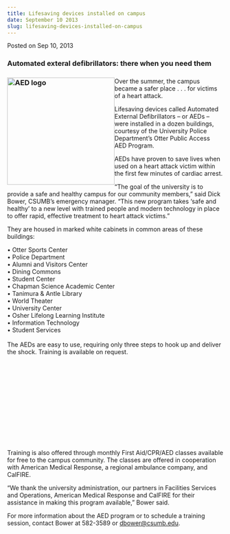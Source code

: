 ```yaml
---
title: Lifesaving devices installed on campus
date: September 10 2013
slug: lifesaving-devices-installed-on-campus
---
```





<span class="date">Posted on Sep 10, 2013    </span>
<h3>Automated exteral defibrillators: there when you need them</h3>
<h3><img alt="AED logo" src="http://news.csumb.edu/sites/default/files/65/attachments/news/images/aed_logo.jpg" style="float:left; width:250px; height:250px"/></h3>
<p>Over the summer, the campus became a safer place . . . for
victims of a heart attack.</p>
<p>Lifesaving devices called Automated External Defibrillators &#x2013; or
AEDs &#x2013; were installed in a dozen buildings, courtesy of the
University Police Department&#x2019;s Otter Public Access AED Program.</p>
<p>AEDs have proven to save lives when used on a heart attack
victim within the first few minutes of cardiac arrest.</p>
<p>&#x201C;The goal of the university is to provide a safe and healthy
campus for our community members,&#x201D; said Dick Bower, CSUMB&#x2019;s
emergency manager. &#x201C;This new program takes &#x2018;safe and healthy&#x2019; to a
new level with trained people and modern technology in place to
offer rapid, effective treatment to heart attack victims.&#x201D;</p>
<p>They are housed in marked white cabinets in common areas of
these buildings:</p>
<p>&#x2022; Otter Sports Center<br>
&#x2022; Police Department<br>
&#x2022; Alumni and Visitors Center<br>
&#x2022; Dining Commons<br>
&#x2022; Student Center<br>
&#x2022; Chapman Science Academic Center<br>
&#x2022; Tanimura &amp; Antle Library<br>
&#x2022; World Theater<br>
&#x2022; University Center<br>
&#x2022; Osher Lifelong Learning Institute<br>
&#x2022; Information Technology<br>
&#x2022; Student Services<br>
<br>
The AEDs are easy to use, requiring only three steps to hook up and
deliver the shock. Training is available on request.</br></br></br></br></br></br></br></br></br></br></br></br></br></p>
<p>Training is also offered through monthly First Aid/CPR/AED
classes available for free to the campus community. The classes are
offered in cooperation with American Medical Response, a regional
ambulance company, and CalFIRE.</p>
<p>&#x201C;We thank the university administration, our partners in
Facilities Services and Operations, American Medical Response and
CalFIRE for their assistance in making this program available,&#x201D;
Bower said.</p>
<p>For more information about the AED program or to schedule a
training session, contact Bower at 582-3589 or <a href="mailto:dbower@csumb.edu">dbower@csumb.edu</a>.</p>
<p><br>
&#xA0;</br></p>





